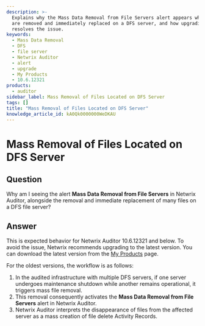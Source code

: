 ```yaml
---
description: >-
  Explains why the Mass Data Removal from File Servers alert appears when files
  are removed and immediately replaced on a DFS server, and how upgrading
  resolves the issue.
keywords:
  - Mass Data Removal
  - DFS
  - file server
  - Netwrix Auditor
  - alert
  - upgrade
  - My Products
  - 10.6.12321
products:
  - auditor
sidebar_label: Mass Removal of Files Located on DFS Server
tags: []
title: "Mass Removal of Files Located on DFS Server"
knowledge_article_id: kA0Qk0000000WeDKAU
---
```


# Mass Removal of Files Located on DFS Server

## Question

Why am I seeing the alert **Mass Data Removal from File Servers** in Netwrix Auditor, alongside the removal and immediate replacement of many files on a DFS file server?

## Answer

This is expected behavior for Netwrix Auditor 10.6.12321 and below. To avoid the issue, Netwrix recommends upgrading to the latest version. You can download the latest version from the [My Products](https://www.netwrix.com/my_products.html) page.

For the oldest versions, the workflow is as follows:

1. In the audited infrastructure with multiple DFS servers, if one server undergoes maintenance shutdown while another remains operational, it triggers mass file removal.
2. This removal consequently activates the **Mass Data Removal from File Servers** alert in Netwrix Auditor.
3. Netwrix Auditor interprets the disappearance of files from the affected server as a mass creation of file delete Activity Records.

